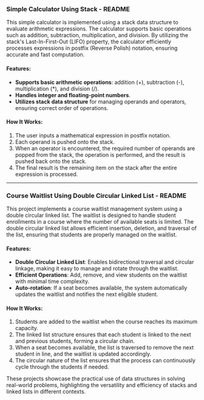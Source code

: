 ### Simple Calculator Using Stack - README

This simple calculator is implemented using a stack data structure to evaluate arithmetic expressions. The calculator supports basic operations such as addition, subtraction, multiplication, and division. By utilizing the stack's Last-In-First-Out (LIFO) property, the calculator efficiently processes expressions in postfix (Reverse Polish) notation, ensuring accurate and fast computation.

#### Features:
- **Supports basic arithmetic operations**: addition (+), subtraction (-), multiplication (*), and division (/).
- **Handles integer and floating-point numbers**.
- **Utilizes stack data structure** for managing operands and operators, ensuring correct order of operations.

#### How It Works:
1. The user inputs a mathematical expression in postfix notation.
2. Each operand is pushed onto the stack.
3. When an operator is encountered, the required number of operands are popped from the stack, the operation is performed, and the result is pushed back onto the stack.
4. The final result is the remaining item on the stack after the entire expression is processed.

---

### Course Waitlist Using Double Circular Linked List - README

This project implements a course waitlist management system using a double circular linked list. The waitlist is designed to handle student enrollments in a course where the number of available seats is limited. The double circular linked list allows efficient insertion, deletion, and traversal of the list, ensuring that students are properly managed on the waitlist.

#### Features:
- **Double Circular Linked List**: Enables bidirectional traversal and circular linkage, making it easy to manage and rotate through the waitlist.
- **Efficient Operations**: Add, remove, and view students on the waitlist with minimal time complexity.
- **Auto-rotation**: If a seat becomes available, the system automatically updates the waitlist and notifies the next eligible student.

#### How It Works:
1. Students are added to the waitlist when the course reaches its maximum capacity.
2. The linked list structure ensures that each student is linked to the next and previous students, forming a circular chain.
3. When a seat becomes available, the list is traversed to remove the next student in line, and the waitlist is updated accordingly.
4. The circular nature of the list ensures that the process can continuously cycle through the students if needed.

These projects showcase the practical use of data structures in solving real-world problems, highlighting the versatility and efficiency of stacks and linked lists in different contexts.
